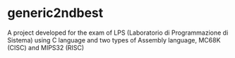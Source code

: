 # generic2ndbest
A project developed for the exam of LPS (Laboratorio di Programmazione di Sistema) using C language and two types of Assembly language, MC68K (CISC) and MIPS32 (RISC)
